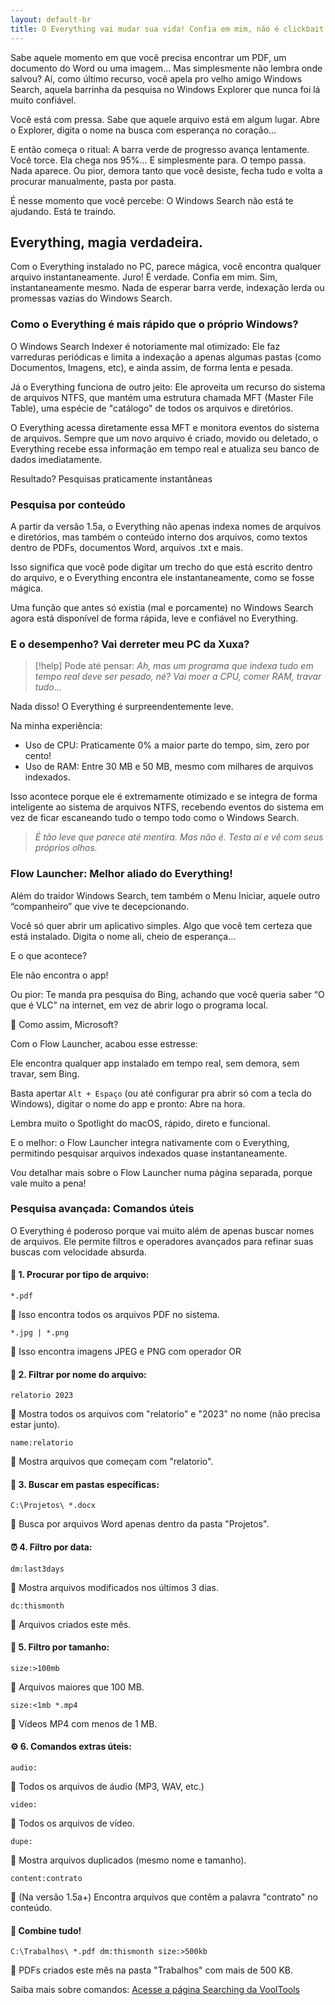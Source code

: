 ```yaml
---
layout: default-br
title: O Everything vai mudar sua vida! Confia em mim, não é clickbait
---
```

Sabe aquele momento em que você precisa encontrar um PDF, um documento do Word ou uma imagem... Mas simplesmente não lembra onde salvou?
Aí, como último recurso, você apela pro velho amigo Windows Search, aquela barrinha da pesquisa no Windows Explorer que nunca foi lá muito confiável.

Você está com pressa. Sabe que aquele arquivo está em algum lugar. Abre o Explorer, digita o nome na busca com esperança no coração…

E então começa o ritual:
A barra verde de progresso avança lentamente. Você torce. Ela chega nos 95%… E simplesmente para.
O tempo passa. Nada aparece.
Ou pior, demora tanto que você desiste, fecha tudo e volta a procurar manualmente, pasta por pasta.

É nesse momento que você percebe:
O Windows Search não está te ajudando. Está te traindo.
## Everything, magia verdadeira.
Com o Everything instalado no PC, parece mágica, você encontra qualquer arquivo instantaneamente.
Juro! É verdade. Confia em mim.
Sim, instantaneamente mesmo. Nada de esperar barra verde, indexação lerda ou promessas vazias do Windows Search.

### Como o Everything é mais rápido que o próprio Windows?
O Windows Search Indexer é notoriamente mal otimizado: Ele faz varreduras periódicas e limita a indexação a apenas algumas pastas (como Documentos, Imagens, etc), e ainda assim, de forma lenta e pesada.

Já o Everything funciona de outro jeito: Ele aproveita um recurso do sistema de arquivos NTFS, que mantém uma estrutura chamada MFT (Master File Table), uma espécie de "catálogo" de todos os arquivos e diretórios.

O Everything acessa diretamente essa MFT e monitora eventos do sistema de arquivos. Sempre que um novo arquivo é criado, movido ou deletado, o Everything recebe essa informação em tempo real e atualiza seu banco de dados imediatamente.

Resultado? Pesquisas praticamente instantâneas
### Pesquisa por conteúdo
A partir da versão 1.5a, o Everything não apenas indexa nomes de arquivos e diretórios, mas também o conteúdo interno dos arquivos, como textos dentro de PDFs, documentos Word, arquivos .txt e mais.

Isso significa que você pode digitar um trecho do que está escrito dentro do arquivo, e o Everything encontra ele instantaneamente, como se fosse mágica.

Uma função que antes só existia (mal e porcamente) no Windows Search agora está disponível de forma rápida, leve e confiável no Everything.
### E o desempenho? Vai derreter meu PC da Xuxa?
> [!help] Pode até pensar:
*Ah, mas um programa que indexa tudo em tempo real deve ser pesado, né? Vai moer a CPU, comer RAM, travar tudo…*

Nada disso! O Everything é surpreendentemente leve.

Na minha experiência:
- Uso de CPU: Praticamente 0% a maior parte do tempo, sim, zero por cento!
- Uso de RAM: Entre 30 MB e 50 MB, mesmo com milhares de arquivos indexados.

Isso acontece porque ele é extremamente otimizado e se integra de forma inteligente ao sistema de arquivos NTFS, recebendo eventos do sistema em vez de ficar escaneando tudo o tempo todo como o Windows Search.

> *É tão leve que parece até mentira. Mas não é. Testa aí e vê com seus próprios olhos.*

### Flow Launcher: Melhor aliado do Everything!
Além do traidor Windows Search, tem também o Menu Iniciar, aquele outro “companheiro” que vive te decepcionando.

Você só quer abrir um aplicativo simples. Algo que você tem certeza que está instalado. Digita o nome ali, cheio de esperança…

E o que acontece?

Ele não encontra o app!

Ou pior: Te manda pra pesquisa do Bing, achando que você queria saber “O que é VLC” na internet, em vez de abrir logo o programa local.

😤 Como assim, Microsoft?

Com o Flow Launcher, acabou esse estresse:

Ele encontra qualquer app instalado em tempo real, sem demora, sem travar, sem Bing.

Basta apertar `Alt + Espaço` (ou até configurar pra abrir só com a tecla do Windows), digitar o nome do app e pronto: Abre na hora.

Lembra muito o Spotlight do macOS, rápido, direto e funcional.

E o melhor: o Flow Launcher integra nativamente com o Everything, permitindo pesquisar arquivos indexados quase instantaneamente.

Vou detalhar mais sobre o Flow Launcher numa página separada, porque vale muito a pena!

### Pesquisa avançada: Comandos úteis
O Everything é poderoso porque vai muito além de apenas buscar nomes de arquivos. Ele permite filtros e operadores avançados para refinar suas buscas com velocidade absurda.

#### 📁 1. Procurar por tipo de arquivo:
```
*.pdf
```
🔎 Isso encontra todos os arquivos PDF no sistema.

```
*.jpg | *.png
```
🔎 Isso encontra imagens JPEG e PNG com operador OR

#### 📌 2. Filtrar por nome do arquivo:
```
relatorio 2023
```
🔎 Mostra todos os arquivos com "relatorio" e "2023" no nome (não precisa estar junto).

```
name:relatorio
```
🔎 Mostra arquivos que começam com "relatorio".

#### 📂 3. Buscar em pastas específicas:
```
C:\Projetos\ *.docx
```
🔎 Busca por arquivos Word apenas dentro da pasta "Projetos".

#### ⏰ 4. Filtro por data:
```
dm:last3days
```
🔎 Mostra arquivos modificados nos últimos 3 dias.

```
dc:thismonth
```
🔎 Arquivos criados este mês.

#### 📐 5. Filtro por tamanho:
```
size:>100mb
```
🔎 Arquivos maiores que 100 MB.

```
size:<1mb *.mp4
```
🔎 Vídeos MP4 com menos de 1 MB.

#### ⚙️ 6. Comandos extras úteis:

```
audio:
```
🔎 Todos os arquivos de áudio (MP3, WAV, etc.)

```
video:
```
🔎 Todos os arquivos de vídeo.

```
dupe:
```
🔎 Mostra arquivos duplicados (mesmo nome e tamanho).

```
content:contrato
```
🔎 (Na versão 1.5a+) Encontra arquivos que contêm a palavra "contrato" no conteúdo.

#### 🧪 Combine tudo!
```
C:\Trabalhos\ *.pdf dm:thismonth size:>500kb
```
🔎 PDFs criados este mês na pasta "Trabalhos" com mais de 500 KB.

Saiba mais sobre comandos: [Acesse a página Searching da VoolTools](https://www.voidtools.com/support/everything/searching/)